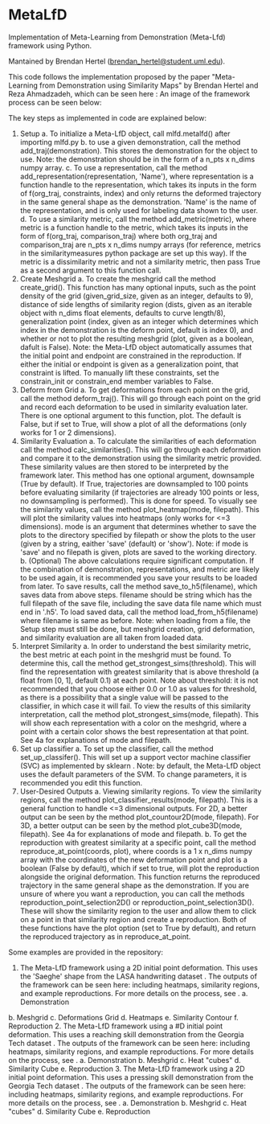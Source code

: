 # MetaLfD
 Implementation of Meta-Learning from Demonstration (Meta-Lfd) framework using Python.
 
 Mantained by Brendan Hertel (brendan_hertel@student.uml.edu).
 
 This code follows the implementation proposed by the paper "Meta-Learning from Demonstration using Similarity Maps" by Brendan Hertel and Reza Ahmadzadeh, which can be seen here : <insert link>
 An image of the framework process can be seen below:
 <insert Meta-LfD framework image here>

The key steps as implemented in code are explained below:
1. Setup
a. To initialize a Meta-LfD object, call mlfd.metalfd() after importing mlfd.py
b. to use a given demonstration, call the method add_traj(demonstration). This stores the demonstration for the object to use. Note: the demonstration should be in the form of a n_pts x n_dims numpy array.
c. To use a representation, call the method add_representation(representation, 'Name'), where representation is a function handle to the representation, which takes its inputs in the form of f(org_traj, constraints, index) and only returns the deformed trajectory in the same general shape as the demonstration. 'Name' is the name of the representation, and is only used for labeling data shown to the user.
d. To use a similarity metric, call the method add_metric(metric), where metric is a function handle to the metric, which takes its inputs in the form of f(org_traj, comparison_traj) where both org_traj and comparison_traj  are n_pts x n_dims numpy arrays (for reference, metrics in the similaritymeasures python package <insert link> are set up this way). If the metric is a dissimilarity metric and not a similarity metric, then pass True as a second argument to this function call.
 2. Create Meshgrid
 a. To create the meshgrid call the method create_grid(). This function has many optional inputs, such as the point density of the grid (given_grid_size, given as an integer, defaults to 9), distance of side lengths of similarity region (dists, given as an iterable object with n_dims float elements, defaults to curve length/8), generalization point (index, given as an integer which determines which index in the demonstration is the deform point, default is index 0), and whether or not to plot the resulting meshgrid (plot, given as a boolean, dafult is False). Note: the Meta-LfD object automatically assumes that the initial point and endpoint are constrained in the reproduction. If either the initial or endpoint is given as a generalization point, that constraint is lifted. To manually lift these constraints, set the constrain_init or constrain_end member variables to False.
 3. Deform from Grid
 a. To get deformations from each point on the grid, call the method deform_traj(). This will go through each point on the grid and record each deformation to be used in similarity evaluation later. There is one optional argument to this function, plot. The default is False, but if set to True, will show a plot of all the deformations (only works for 1 or 2 dimensions).
 4. Similarity Evaluation
 a. To calculate the similarities of each deformation call the method calc_similarities(). This will go through each deformation and compare it to the demonstration using the similarity metric provided. These similarity values are then stored to be interpreted by the framework later. This method has one optional argument, downsample (True by default). If True, trajectories are downsampled to 100 points before evaluating similarity (if trajectories are already 100 points or less, no downsampling is performed). This is done for speed. To visually see the similarity values, call the method plot_heatmap(mode, filepath). This will plot the similarity values into heatmaps (only works for <=3 dimensions). mode is an argument that determines whether to save the plots to the directory specified by filepath or show the plots to the user (given by a string, eaither 'save' (default) or 'show'). Note: if mode is 'save' and no filepath is given, plots are saved to the working directory.
 b. (Optional) The above calculations require significant computation. If the combination of demonstration, representations, and metric are likely to be used again, it is recommended you save your results to be loaded from later. To save results, call the method save_to_h5(filename), which saves data from above steps. filename should be string which has the full filepath of the save file, including the save data file name which must end in '.h5'. To load saved data, call the method load_from_h5(filename) where filename is same as before. Note: when loading from a file, the Setup step must still be done, but meshgrid creation, grid deformation, and similarity evaluation are all taken from loaded data.
 5. Interpret Similarity
 a. In order to understand the best similarity metric, the best metric at each point in the meshgrid must be found. To determine this, call the method get_strongest_sims(threshold). This will find the representation with greatest similarity that is above threshold (a float from [0, 1], default 0.1) at each point. Note about threshold: it is not recommended that you choose either 0.0 or 1.0 as values for threshold, as there is a possibility that a single value will be passed to the classifier, in which case it will fail. To view the results of this similarity interpretation, call the method plot_strongest_sims(mode, filepath). This will show each representation with a color on the meshgrid, where a point with a certain color shows the best representation at that point. See 4a for explanations of mode and filepath.
 6. Set up classifier
 a. To set up the classifier, call the method set_up_classifer(). This will set up a support vector machine classifier (SVC) as implemented by sklearn <insert link>. Note: by default, the Meta-LfD object uses the default parameters of the SVM. To change parameters, it is recommended you edit this function.
 7. User-Desired Outputs
 a. Viewing similarity regions. To view the similarity regions, call the method plot_classifier_results(mode, filepath). This is a general function to handle <=3 dimensional outputs. For 2D, a better output can be seen by the method plot_countour2D(mode, filepath). For 3D, a better output can be seen by the method plot_cube3D(mode, filepath). See 4a for explanations of mode and filepath.
 b. To get the reproduction with greatest similarity at a specific point, call the method reproduce_at_point(coords, plot), where coords is a 1 x n_dims numpy array with the coordinates of the new deformation point and plot is a boolean (False by default), which if set to true, will plot the reproduction alongside the original deformation. This function returns the reproduced trajectory in the same general shape as the demonstration. If you are unsure of where you want a reproduction, you can call the methods reproduction_point_selection2D() or reproduction_point_selection3D(). These will show the similarity region to the user and allow them to click on a point in that similarity region and create a reproduction. Both of these functions have the plot option (set to True by default), and return the reproduced trajectory as in reproduce_at_point.
 
Some examples are provided in the repository:
1. The Meta-LfD framework using a 2D initial point deformation. This uses the 'Saeghe' shape from the LASA handwriting dataset <insert link>. The outputs of the framework can be seen here: <insert fpath link> including heatmaps, similarity regions, and example reproductions. For more details on the process, see <link to example.py>.
a. Demonstration
<insert image>
b. Meshgrid
<insert image>
c. Deformations Grid
<insert image>
d. Heatmaps
<insert images>
e. Similarity Contour
<insert image>
f. Reproduction
<insert image>
 2. The Meta-LfD framework using a #D initial point deformation. This uses a reaching skill demonstration from the Georgia Tech dataset <insert link>. The outputs of the framework can be seen here: <insert fpath link> including heatmaps, similarity regions, and example reproductions. For more details on the process, see <link to example.py>.
 a. Demonstration
<insert image>
b. Meshgrid
<insert image>
c. Heat "cubes"
<insert images>
d. Similarity Cube
<insert image>
e. Reproduction
<insert image>
 3. The Meta-LfD framework using a 2D initial point deformation. This uses  a pressing skill demonstration from the Georgia Tech dataset <insert link>. The outputs of the framework can be seen here: <insert fpath link> including heatmaps, similarity regions, and example reproductions. For more details on the process, see <link to example.py>.
  a. Demonstration
<insert image>
b. Meshgrid
<insert image>
c. Heat "cubes"
<insert images>
d. Similarity Cube
<insert image>
e. Reproduction
<insert image>

